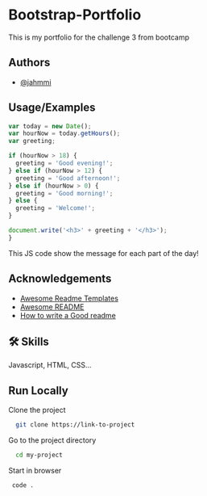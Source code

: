 # Bootstrap-Portfolio

This is my portfolio for the challenge 3 from bootcamp

## Authors

- [@jahmmi](https://www.github.com/octokatherine)


## Usage/Examples

```javascript
var today = new Date();
var hourNow = today.getHours();
var greeting;

if (hourNow > 18) {
  greeting = 'Good evening!';
} else if (hourNow > 12) {
  greeting = 'Good afternoon!';
} else if (hourNow > 0) {
  greeting = 'Good morning!';
} else {
  greeting = 'Welcome!';
}

document.write('<h3>' + greeting + '</h3>');
}
```
This JS code show the message for each part of the day!


## Acknowledgements

 - [Awesome Readme Templates](https://awesomeopensource.com/project/elangosundar/awesome-README-templates)
 - [Awesome README](https://github.com/matiassingers/awesome-readme)
 - [How to write a Good readme](https://bulldogjob.com/news/449-how-to-write-a-good-readme-for-your-github-project)

 ## 🛠 Skills
Javascript, HTML, CSS...


## Run Locally

Clone the project

```bash
  git clone https://link-to-project
```

Go to the project directory

```bash
  cd my-project
```

Start in browser

```bash
 code .
```
